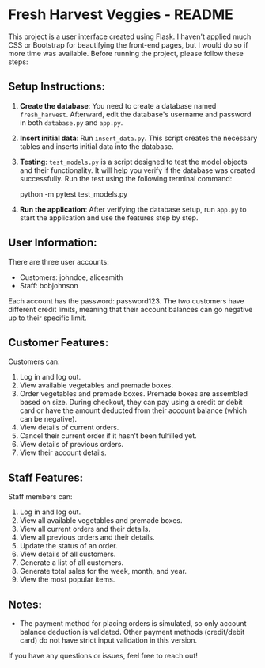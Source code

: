 Fresh Harvest Veggies - README
================================

This project is a user interface created using Flask. I haven't applied much CSS or Bootstrap for beautifying the front-end pages, but I would do so if more time was available. Before running the project, please follow these steps:

Setup Instructions:
-------------------

1. **Create the database**:
   You need to create a database named `fresh_harvest`. Afterward, edit the database's username and password in both `database.py` and `app.py`.

2. **Insert initial data**:
   Run `insert_data.py`. This script creates the necessary tables and inserts initial data into the database.

3. **Testing**:
   `test_models.py` is a script designed to test the model objects and their functionality. It will help you verify if the database was created successfully. Run the test using the following terminal command:
   
   python -m pytest test_models.py

4. **Run the application**:
   After verifying the database setup, run `app.py` to start the application and use the features step by step.

User Information:
-----------------

There are three user accounts:
- Customers: johndoe, alicesmith
- Staff: bobjohnson
  
Each account has the password: password123.
The two customers have different credit limits, meaning that their account balances can go negative up to their specific limit.

Customer Features:
------------------

Customers can:
1. Log in and log out.
2. View available vegetables and premade boxes.
3. Order vegetables and premade boxes. Premade boxes are assembled based on size. During checkout, they can pay using a credit or debit card or have the amount deducted from their account balance (which can be negative).
4. View details of current orders.
5. Cancel their current order if it hasn’t been fulfilled yet.
6. View details of previous orders.
7. View their account details.

Staff Features:
---------------

Staff members can:
1. Log in and log out.
2. View all available vegetables and premade boxes.
3. View all current orders and their details.
4. View all previous orders and their details.
5. Update the status of an order.
6. View details of all customers.
7. Generate a list of all customers.
8. Generate total sales for the week, month, and year.
9. View the most popular items.

Notes:
------

- The payment method for placing orders is simulated, so only account balance deduction is validated. Other payment methods (credit/debit card) do not have strict input validation in this version.

If you have any questions or issues, feel free to reach out!
